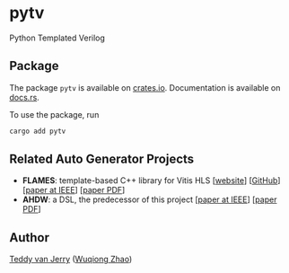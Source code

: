 # pytv
Python Templated Verilog

## Package
The package `pytv` is available on [crates.io](https://crates.io/crates/pytv).
Documentation is available on [docs.rs](https://docs.rs/pytv).

To use the package, run
```sh
cargo add pytv
```

## Related Auto Generator Projects
- **FLAMES**: template-based C++ library for Vitis HLS
  [[website](https://flames.autohdw.com)]
  [[GitHub](https://github.com/autohdw/flames)]
  [[paper at IEEE](https://ieeexplore.ieee.org/document/10437992)]
  [[paper PDF](https://wqzhao.org/assets/zhao2024flexible.pdf)]
- **AHDW**: a DSL, the predecessor of this project
  [[paper at IEEE](https://ieeexplore.ieee.org/document/10396119)]
  [[paper PDF](https://wqzhao.org/assets/zhao2023automatic.pdf)]

## Author
[Teddy van Jerry](https://github.com/Teddy-van-Jerry) ([Wuqiong Zhao](https://wqzhao.org))
